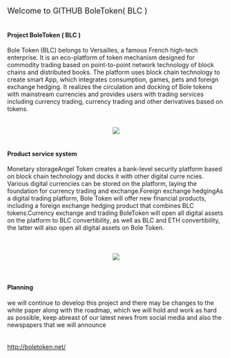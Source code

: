 <span style="font-size: large;"><span class="short_text" id="result_box" lang="en" tabindex="-1"><span class="">Welcome to</span></span> GITHUB BoleToken( BLC )</span><br />
<br />
<div class="res-m-bttm wpb_column vc_column_container vc_col-sm-12 vc_col-md-4">
<div class="vc_column-inner ">
<div class="wpb_wrapper">
<div class="wpb_text_column wpb_content_element  text-box">
<div class="wpb_wrapper">
<h4>
Project BoleToken ( BLC )</h4>Bole Token (BLC) belongs to Versailles, a famous French high-tech enterprise. It is an eco-platform of token mechanism designed for commodity trading based on point-to-point network technology of block chains and distributed books. The platform uses block chain technology to create smart App, which integrates consumption, games, pets and foreign exchange hedging. It realizes the circulation and docking of Bole tokens with mainstream currencies and provides users with trading services including currency trading, currency trading and other derivatives based on tokens.<br />
<br />
<br />
<div class="separator" style="clear: both; text-align: center;">
<a href="http://boletoken.net/" imageanchor="1" style="margin-left: 1em; margin-right: 1em;"><img border="0" src="https://i.ibb.co/7kbJbnc/20190810-182921.png"/></a></div>
<br />
<div class="res-m-bttm wpb_column vc_column_container vc_col-sm-12 vc_col-md-4">
<div class="vc_column-inner ">
<div class="wpb_wrapper">
<div class="wpb_text_column wpb_content_element  text-box">
<div class="wpb_wrapper">
<h4>
Product service system</h4>
Monetary storageAngel Token creates a bank-level security platform based on block chain technology and docks it with other digital curre ncies. Various digital currencies can be stored on the platform, laying the foundation for currency trading and exchange.Foreign exchange hedgingAs a digital trading platform, Bole Token will offer new financial products, including a foreign exchange hedging product that combines BLC tokens.Currency exchange and trading BoleToken will open all digital assets on the platform to BLC convertibility, as well as BLC and ETH convertibility, the latter will also open all digital assets on Bole Token.<br />
<div class="separator" style="clear: both; text-align: center;">
<br />
<br />
<br />
<div class="separator" style="clear: both; text-align: center;">
<a href="http://smokecoin.tect/" imageanchor="1" style="margin-left: 1em; margin-right: 1em;"><img border="0" src="https://i.ibb.co/t8psTBw/20190810-183519.png"/></a></div>
</div>
<div class="wpb_wrapper">
<br />
<br />
<h4>
Planning</h4>
we will continue to develop this project and there may be changes to 
the white paper along with the roadmap, which we will hold and work as 
hard as possible, keep abreast of our latest news from social media and 
also the newspapers that we will announce<br />
<br /> 
<br />
<a href="http://boletoken.net/" target="_blank">http://boletoken.net/</a></b><br />
